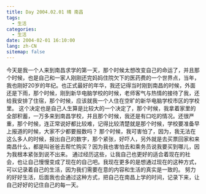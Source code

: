 ```yaml
---
title: Day 2004.02.01 晴 南昌
tags:
  - 生活
categories:
  - 生活
date: 2004-02-01 16:10:00
lang: zh-CN
sitemap: false
---
```

今天是我一个人来到南昌求学的第一天，那个时候太想改变自己的命运了，并且那个时候，也是自己和一家人刚刚还完妈妈住院欠下的医药费的一个世界点，当年，我也刚好20岁的年纪。也正式最好的年华，我还记得当时刚到南昌的时候，外面还是下雨，那个时候，刚到新华电脑学校的时候，老师客气与热情的接待了我，还给我安排了住宿，那个时候，应该就我一个人住在空旷的新华电脑学校市区的学校里。
这个决定也是自己人生算是比较大的一个决定了，那个时候，我拿着家里的全部积蓄，一万多来到南昌学校，并且那个时候，我还是有口吃的情况。还很严重，那个时候，连正常说好都比较难，记得比较清楚就是那个时候，学校要准备早上报道的时候，大家不少都要报数吗？ 那个时候，我可害怕了，因为，我无法在这么多人的时候，报出自己的数字，那个紧张，好吓人，另外就是去买票回家和来南昌什么，都是叫爸爸去帮忙购买？因为我也害怕去和乘务员说我要买到哪儿，因为我根本紧张到说不出来。
通过经历这些，让我自己也更好的适合着现在的社会，也让自己慢慢变成了现在的自己吧。我现在更多的是想通过现在的这种方式，可以记录着自己的生活，因为我们需要在意的内容和生活的真实是一致的。
努力的好好生活，后面我也会通过这种方式，把自己在南昌上学的时间，记录下来，让自己好好的记住自己的每一天。